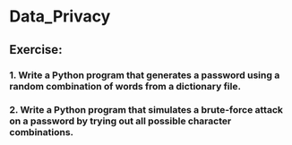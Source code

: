 # Data_Privacy

## Exercise:

### 1. Write a Python program that generates a password using a random combination of words from a dictionary file.
### 2. Write a Python program that simulates a brute-force attack on a password by trying out all possible character combinations.
